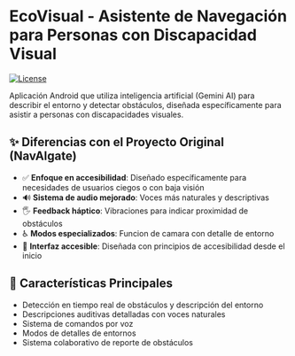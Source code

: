 # EcoVisual - Asistente de Navegación para Personas con Discapacidad Visual

[![License](https://img.shields.io/badge/license-MIT-blue.svg)](LICENSE)

Aplicación Android que utiliza inteligencia artificial (Gemini AI) para describir el entorno y detectar obstáculos, diseñada específicamente para asistir a personas con discapacidades visuales.

## ✨ Diferencias con el Proyecto Original (NavAIgate)

- ✅ **Enfoque en accesibilidad**: Diseñado específicamente para necesidades de usuarios ciegos o con baja visión
- 🔊 **Sistema de audio mejorado**: Voces más naturales y descriptivas
- 🖐 **Feedback háptico**: Vibraciones para indicar proximidad de obstáculos
- ♿ **Modos especializados**: Funcion de camara con detalle de entorno
- 📱 **Interfaz accesible**: Diseñada con principios de accesibilidad desde el inicio

## 📱 Características Principales

- Detección en tiempo real de obstáculos y descripción del entorno
- Descripciones auditivas detalladas con voces naturales
- Sistema de comandos por voz
- Modos de detalles de entornos
- Sistema colaborativo de reporte de obstáculos

